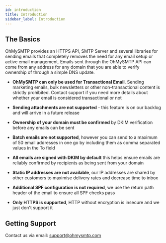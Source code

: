 ```yaml
---
id: introduction
title: Introduction
sidebar_label: Introduction
---
```


## The Basics

OhMySMTP provides an HTTPS API, SMTP Server and several libraries for sending emails that completely removes the need for any email setup or active email management. Emails sent through the OhMySMTP API can come from any address for any domain that you are able to verify ownership of through a simple DNS update.

- **OhMySMTP can only be used for Transactional Email**. Sending marketing emails, bulk newsletters or other non-transactional content is strictly prohibited. Contact support if you need more details about whether your email is considered transactional or not

- **Sending attachments are not supported** - this feature is on our backlog and will arrive in a future release

- **Ownership of your domain must be confirmed** by DKIM verification before any emails can be sent

- **Batch emails are not supported**, however you can send to a maximum of 50 email addresses in one go by including them as comma separated values in the To field

- **All emails are signed with DKIM by default** this helps ensure emails are reliably confirmed by recipients as being sent from your domain

- **Static IP addresses are not available**, our IP addresses are shared by other customers to maximise delivery rates and decrease time to inbox

- **Additional SPF configuration is not required**, we use the return path header of the email to ensure all SPF checks pass

- **Only HTTPS is supported**, HTTP without encryption is insecure and we just don't support it  

## Getting Support

Contact us via email: [support@ohmysmtp.com](mailto:support@ohmysmtp.com)